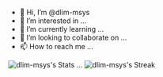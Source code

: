 - 👋 Hi, I’m @dlim-msys
- 👀 I’m interested in ...
- 🌱 I’m currently learning ...
- 💞️ I’m looking to collaborate on ...
- 📫 How to reach me ...

<!---
dlim-msys/dlim-msys is a ✨ special ✨ repository because its `README.md` (this file) appears on your GitHub profile.
You can click the Preview link to take a look at your changes.
--->

![dlim-msys's Stats](https://github-readme-stats.vercel.app/api?username=dlim-msys&theme=vue-dark&show_icons=true&hide_border=true&count_private=true) ...
![dlim-msys's Streak](https://github-readme-streak-stats.herokuapp.com/?user=dlim-msys&theme=vue-dark&hide_border=true)
